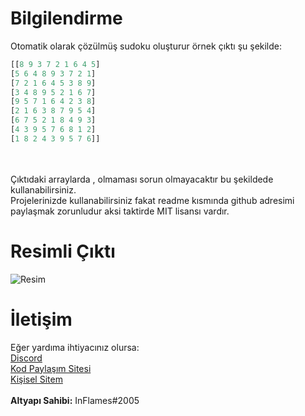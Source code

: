 # Bilgilendirme

Otomatik olarak çözülmüş sudoku oluşturur örnek çıktı şu şekilde:
  ```py
[[8 9 3 7 2 1 6 4 5]
 [5 6 4 8 9 3 7 2 1]
 [7 2 1 6 4 5 3 8 9]
 [3 4 8 9 5 2 1 6 7]
 [9 5 7 1 6 4 2 3 8]
 [2 1 6 3 8 7 9 5 4]
 [6 7 5 2 1 8 4 9 3]
 [4 3 9 5 7 6 8 1 2]
 [1 8 2 4 3 9 5 7 6]]
```
<br><br>
Çıktıdaki arraylarda , olmaması sorun olmayacaktır bu şekildede kullanabilirsiniz.<br>
Projelerinizde kullanabilirsiniz fakat readme kısmında github adresimi paylaşmak zorunludur aksi taktirde MIT lisansı vardır.<br>

# Resimli Çıktı

![Resim](https://inflames.please-fuck.me/5YhAvdRRU.png)

# İletişim

Eğer yardıma ihtiyacınız olursa:<br>
[Discord](https://discord.gg/mztsyWR3QU)<br>
[Kod Paylaşım Sitesi](https://covid-19code.xyz/)<br>
[Kişisel Sitem](https://inflames.fun/)<br><br>
<b>Altyapı Sahibi:</b> InFlames#2005
